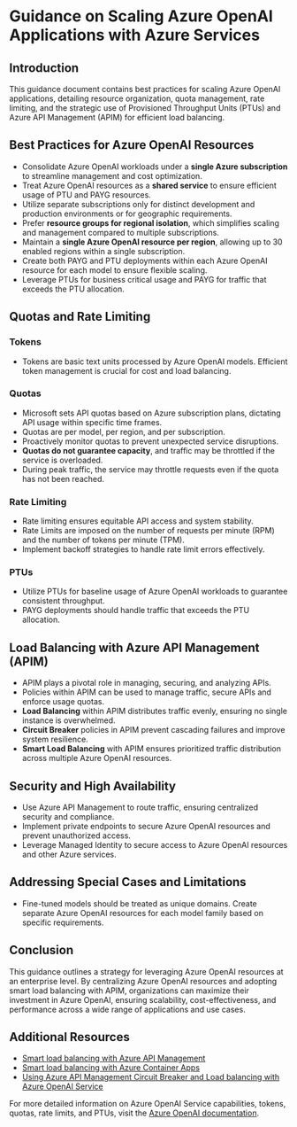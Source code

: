 # Guidance on Scaling Azure OpenAI Applications with Azure Services

## Introduction

This guidance document contains best practices for scaling Azure OpenAI applications, detailing resource organization, quota management, rate limiting, and the strategic use of Provisioned Throughput Units (PTUs) and Azure API Management (APIM) for efficient load balancing.

## Best Practices for Azure OpenAI Resources

- Consolidate Azure OpenAI workloads under a **single Azure subscription** to streamline management and cost optimization.
- Treat Azure OpenAI resources as a **shared service** to ensure efficient usage of PTU and PAYG resources.
- Utilize separate subscriptions only for distinct development and production environments or for geographic requirements.
- Prefer **resource groups for regional isolation**, which simplifies scaling and management compared to multiple subscriptions.
- Maintain a **single Azure OpenAI resource per region**, allowing up to 30 enabled regions within a single subscription.
- Create both PAYG and PTU deployments within each Azure OpenAI resource for each model to ensure flexible scaling.
- Leverage PTUs for business critical usage and PAYG for traffic that exceeds the PTU allocation.

## Quotas and Rate Limiting

### Tokens
- Tokens are basic text units processed by Azure OpenAI models. Efficient token management is crucial for cost and load balancing.

### Quotas
- Microsoft sets API quotas based on Azure subscription plans, dictating API usage within specific time frames.
- Quotas are per model, per region, and per subscription.
- Proactively monitor quotas to prevent unexpected service disruptions.
- **Quotas do not guarantee capacity**, and traffic may be throttled if the service is overloaded. 
- During peak traffic, the service may throttle requests even if the quota has not been reached.

### Rate Limiting
- Rate limiting ensures equitable API access and system stability. 
- Rate Limits are imposed on the number of requests per minute (RPM) and the number of tokens per minute (TPM).
- Implement backoff strategies to handle rate limit errors effectively.

### PTUs
- Utilize PTUs for baseline usage of Azure OpenAI workloads to guarantee consistent throughput.
- PAYG deployments should handle traffic that exceeds the PTU allocation.

## Load Balancing with Azure API Management (APIM)

- APIM plays a pivotal role in managing, securing, and analyzing APIs.
- Policies within APIM can be used to manage traffic, secure APIs and enforce usage quotas.
- **Load Balancing** within APIM distributes traffic evenly, ensuring no single instance is overwhelmed.
- **Circuit Breaker** policies in APIM prevent cascading failures and improve system resilience.
- **Smart Load Balancing** with APIM ensures prioritized traffic distribution across multiple Azure OpenAI resources.

## Security and High Availability

- Use Azure API Management to route traffic, ensuring centralized security and compliance.
- Implement private endpoints to secure Azure OpenAI resources and prevent unauthorized access.
- Leverage Managed Identity to secure access to Azure OpenAI resources and other Azure services.

## Addressing Special Cases and Limitations

- Fine-tuned models should be treated as unique domains. Create separate Azure OpenAI resources for each model family based on specific requirements.

## Conclusion

This guidance outlines a strategy for leveraging Azure OpenAI resources at an enterprise level. By centralizing Azure OpenAI resources and adopting smart load balancing with APIM, organizations can maximize their investment in Azure OpenAI, ensuring scalability, cost-effectiveness, and performance across a wide range of applications and use cases. 

## Additional Resources

- [Smart load balancing with Azure API Management](https://github.com/Azure-Samples/openai-apim-lb)
- [Smart load balancing with Azure Container Apps](https://github.com/Azure-Samples/openai-aca-lb)
- [Using Azure API Management Circuit Breaker and Load balancing with Azure OpenAI Service](https://techcommunity.microsoft.com/t5/fasttrack-for-azure/using-azure-api-management-circuit-breaker-and-load-balancing/ba-p/4041003)

For more detailed information on Azure OpenAI Service capabilities, tokens, quotas, rate limits, and PTUs, visit the [Azure OpenAI documentation](https://docs.microsoft.com/azure/cognitive-services/openai/).
